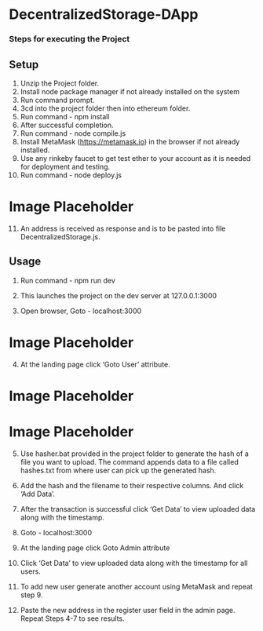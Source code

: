# DecentralizedStorage-DApp

### Steps for executing the Project
## Setup
1. Unzip the Project folder.
2. Install node package manager if not already installed on the system
3. Run command prompt.
4. 3cd into the project folder then into ethereum folder.
5. Run command - npm install
6. After successful completion.
7. Run command - node compile.js
8. Install MetaMask (https://metamask.io) in the browser if not already installed.
9. Use any rinkeby faucet to get test ether to your account as it is needed for deployment and testing.
10. Run command - node deploy.js
# Image Placeholder
11. An address is received as response and is to be pasted into file DecentralizedStorage.js.

## Usage
1. Run command - npm run dev

2. This launches the project on the dev server at 127.0.0.1:3000
3. Open browser, Goto - localhost:3000
# Image Placeholder
4. At the landing page click ‘Goto User’ attribute.

# Image Placeholder

# Image Placeholder

5. Use hasher.bat provided in the project folder to generate the hash of a file you want to upload. The command appends data to a file called hashes.txt from where user can pick up the generated hash.


6. Add the hash and the filename to their respective columns. And click ‘Add Data’.
7. After the transaction is successful click ‘Get Data’ to view uploaded data along with the timestamp.
8. Goto - localhost:3000
9. At the landing page click Goto Admin attribute
10. Click ‘Get Data’ to view uploaded data along with the timestamp for all users.
11. To add new user generate another account using MetaMask and repeat step 9.
12. Paste the new address in the register user field in the admin page.
Repeat Steps 4-7 to see results.
